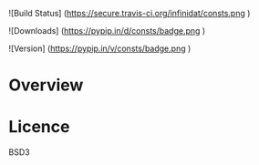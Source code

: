 
![Build Status] (https://secure.travis-ci.org/infinidat/consts.png )


![Downloads] (https://pypip.in/d/consts/badge.png )

![Version] (https://pypip.in/v/consts/badge.png )

Overview
========


Licence
=======

BSD3

